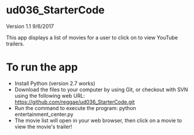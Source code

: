 # ud036_StarterCode
Version 1.1 9/6/2017

This app displays a list of movies for a user to click on to view YouTube trailers.

# To run the app
- Install Python (version 2.7 works)
- Download the files to your computer by using Git, or checkout with SVN using the following web URL: https://github.com/reggae/ud036_StarterCode.git
- Run the command to execute the program: 
  python entertainment_center.py 
- The movie list will open in your web browser, then click on a movie to view the movie's trailer!
